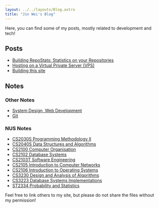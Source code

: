 ```yaml
---
layout: ../../layouts/Blog.astro
title: "Jin Wei's Blog"
---
```


Here, you can find some of my posts, mostly related to development and tech!

## Posts

- [Building RepoStats: Statistics on your Repositories](/blog/building-repostats)
- [Hosting on a Virtual Private Server (VPS)](/blog/hosting-vps)
- [Building this site](/blog/this-site)

## Notes

### Other Notes

- [System Design, Web Development](/notes/system-design)
- [Git](/notes/git)

### NUS Notes

- [CS2030S Programming Methodology II](/notes/cs2030s)
- [CS2040S Data Structures and Algorithms](/notes/cs2040s)
- [CS2100 Computer Organisation](/notes/cs2100)
- [CS2102 Database Systems](/notes/cs2102)
- [CS2103T Software Engineering](/notes/cs2103t)
- [CS2105 Introduction to Computer Networks](/notes/cs2105)
- [CS2106 Introduction to Operating Systems](/notes/cs2106)
- [CS3230 Design and Analysis of Algorithms](/notes/cs3230)
- [CS3223 Database Systems Implementations](/notes/cs3223)
- [ST2334 Probability and Statistics](/notes/st2334)

Feel free to link others to my site, but please do not share the files without my permission!
